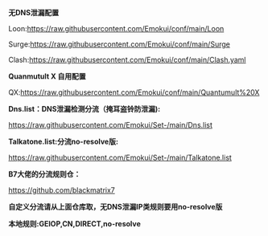 **无DNS泄漏配置**

Loon:https://raw.githubusercontent.com/Emokui/conf/main/Loon

Surge:https://raw.githubusercontent.com/Emokui/conf/main/Surge

Clash:https://raw.githubusercontent.com/Emokui/conf/main/Clash.yaml



**Quanmutult X 自用配置**

QX:https://raw.githubusercontent.com/Emokui/conf/main/Quantumult%20X



**Dns.list：DNS泄漏检测分流（掩耳盗铃防泄漏):**

https://raw.githubusercontent.com/Emokui/Set-/main/Dns.list


**Talkatone.list:分流no-resolve版:**

https://raw.githubusercontent.com/Emokui/Set-/main/Talkatone.list



**B7大佬的分流规则仓：**

https://github.com/blackmatrix7

**自定义分流请从上面仓库取，无DNS泄漏IP类规则要用no-resolve版**

**本地规则:GEIOP,CN,DIRECT,no-resolve**

